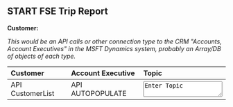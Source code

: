 ## START FSE Trip Report

**Customer:**

*This would be an API calls or other connection type to the CRM "Accounts, Account Executives" in the MSFT Dynamics system, probably an Array/DB of objects of each type.*

| Customer           | Account Executive    | Topic                            |
| :---------         | :------------------  | :----                            |
| API CustomerList   | API AUTOPOPULATE     | <textarea>Enter Topic</textarea> |
